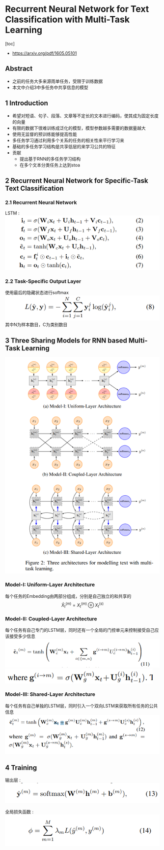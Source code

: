 # Recurrent Neural Network for Text Classification with Multi-Task Learning

[toc]

- https://arxiv.org/pdf/1605.05101

## Abstract
- 之前的任务大多来源雨单任务，受限于训练数据
- 本文中介绍3中多任务中共享信息的模型

## 1 Introduction
- 希望对短语、句子、段落、文章等不定长的文本进行编码，使其成为固定长度的向量
- 有限的数据下很难训练成泛化的模型，模型参数越多需要的数据量越大
- 使用无监督的预训练能够提高性能
- 多任务学习通过利用多个关系的任务的相关性来平行学习来
- 基础的多任务学习结构是共享低层的来学习公共的特征
- 贡献
  - 提出基于RNN的多任务学习结构
  - 在多个文本分类任务上达到stoa

## 2 Recurrent Neural Network for Specific-Task Text Classification
### 2.1 Recurrent Neural Network
LSTM
: ![](../../images/d0001/01001360223205133602.png)

### 2.2 Task-Specific Output Layer
使用最后的隐藏状态进行softmax
![](../../images/d0001/01001010223205160102.png)
其中N为样本数目，C为类别数目

## 3 Three Sharing Models for RNN based Multi-Task Learning
![](../../images/d0001/01001340223205193402.png)

### Model-I: Uniform-Layer Architecture
每个任务的Embedding由两部分组成，分别是自己独立的和共享的
$$\hat X_t^{(m)} = X_t^{(m)}⊕X_t^{(s)}$$

### Model-II: Coupled-Layer Architecture
每个任务有自己专门的LSTM层，同时还有一个全局的门控单元来控制接受自己应该接受多少信息
![](../../images/d0001/01101440200206584402.png)
![](../../images/d0001/01101300200206593002.png)

### Model-III: Shared-Layer Architecture
每个任务有自己单独的LSTM层，同时引入一个双向LSTM来获取所有任务的公共信息
![](../../images/d0001/01101540201206025402.png)

## 4 Training
输出层
: ![](../../images/d0001/01101480201206034802.png)

全局损失函数
: ![](../../images/d0001/01101270201206042702.png)
